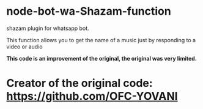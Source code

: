 # node-bot-wa-Shazam-function
shazam plugin for whatsapp bot.

This function allows you to get the name of a music just by responding to a video or audio

**This code is an improvement of the original, the original was very limited.**
# Creator of the original code: https://github.com/OFC-YOVANI
